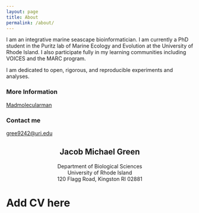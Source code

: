 ```yaml
---
layout: page
title: About
permalink: /about/
---
```


I am an integrative marine seascape bioinformatician. I am currently a PhD student in the Puritz lab of Marine Ecology and Evolution at the University of Rhode Island. I also participate fully in my learning communities including VOICES and the MARC program.

I am dedicated to open, rigorous, and reproducible experiments and analyses.

### More Information

[Madmolecularman](https://madmolecularman.wordpress.com/)

### Contact me

[gree9242@uri.edu](mailto:gree9242@uri.edu)


## <center>Jacob Michael Green</center>
<center>Department of Biological Sciences</center>
<center>University of Rhode Island</center>
<center>120 Flagg Road, Kingston RI 02881</center>

# Add CV here